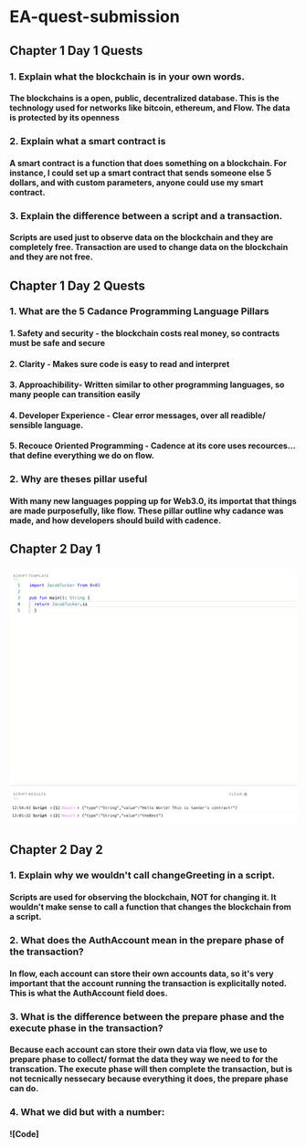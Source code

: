 # EA-quest-submission
## Chapter 1 Day 1 Quests
### 1. Explain what the blockchain is in your own words.
#### The blockchains is a open, public, decentralized database. This is the technology used for networks like bitcoin, ethereum, and Flow. The data is protected by its openness
### 2. Explain what a smart contract is
#### A smart contract is a function that does something on a blockchain. For instance, I could set up a smart contract that sends someone else 5 dollars, and with custom parameters, anyone could use my smart contract.
### 3. Explain the difference between a script and a transaction.
#### Scripts are used just to observe data on the blockchain and they are completely free. Transaction are used to change data on the blockchain and they are not free.
## Chapter 1 Day 2 Quests
### 1. What are the 5 Cadance Programming Language Pillars
#### 1. Safety and security - the blockchain costs real money, so contracts must be safe and secure
#### 2. Clarity - Makes sure code is easy to read and interpret
#### 3. Approachibility- Written similar to other programming languages, so many people can transition easily
#### 4. Developer Experience - Clear error messages, over all readible/ sensible language.
#### 5. Recouce Oriented Programming - Cadence at its core uses recources... that define everything we do on flow. 
### 2. Why are theses pillar useful
#### With many new languages popping up for Web3.0, its importat that things are made purposefully, like flow. These pillar outline why cadance was made, and how developers should build with cadence.
## Chapter 2 Day 1
### ![JacobTuckerImage](https://github.com/tanneruzzell/EA-quest-submission/blob/6ab19c76a4f64cee121744cae43ac616d2b7aa9d/Screen%20Shot%202022-05-08%20at%201.01.53%20PM.png)
## Chapter 2 Day 2
### 1. Explain why we wouldn't call changeGreeting in a script.
#### Scripts are used for observing the blockchain, NOT for changing it. It wouldn't make sense to call a function that changes the blockchain from a script.
### 2. What does the AuthAccount mean in the prepare phase of the transaction?
#### In flow, each account can store their own accounts data, so it's very important that the account running the transaction is explicitally noted. This is what the AuthAccount field does.
### 3. What is the difference between the prepare phase and the execute phase in the transaction?
#### Because each account can store their own data via flow, we use to prepare phase to collect/ format the data they way we need to for the transcation. The execute phase will then complete the transaction, but is not tecnically nessecary because everything it does, the prepare phase can do.
### 4. What we did but with a number:
#### ![Code]
